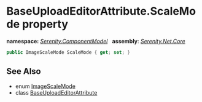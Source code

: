 # BaseUploadEditorAttribute.ScaleMode property
**namespace:** *[Serenity.ComponentModel](../../README.md#serenity.componentmodel-namespace)*   **assembly**: *[Serenity.Net.Core](../../README.md)*

```csharp
public ImageScaleMode ScaleMode { get; set; }
```

## See Also

* enum [ImageScaleMode](../../Serenity.Web/ImageScaleMode.md)
* class [BaseUploadEditorAttribute](../BaseUploadEditorAttribute.md)